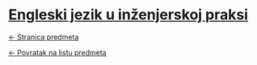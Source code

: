 # [Engleski jezik u inženjerskoj praksi](https://www.github.com/studosi-fer/ENGJEZ)
[<- Stranica predmeta](https://www.fer.unizg.hr/predmet/ejuip)

[<- Povratak na listu predmeta](https://www.github.com/studosi/FER)